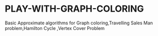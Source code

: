 # PLAY-WITH-GRAPH-COLORING
Basic Approximate algorithms for Graph coloring,Travelling Sales Man problem,Hamilton Cycle ,Vertex Cover Problem
